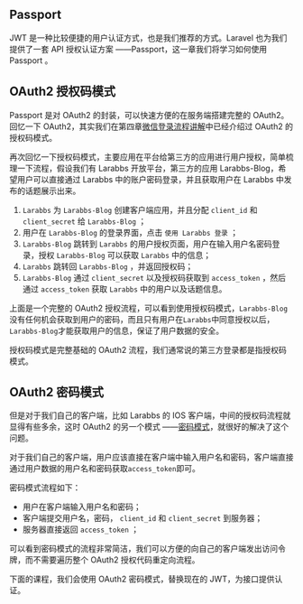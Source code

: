 ## Passport

JWT 是一种比较便捷的用户认证方式，也是我们推荐的方式。Laravel 也为我们提供了一套 API 授权认证方案 ——Passport，这一章我们将学习如何使用 Passport 。

## OAuth2 授权码模式

Passport 是对 OAuth2 的封装，可以快速方便的在服务端搭建完整的 OAuth2。回忆一下 OAuth2，其实我们在第四章[微信登录流程讲解](https://learnku.com/courses/laravel-advance-training/5.5/796/process-explanation)中已经介绍过 OAuth2 的授权码模式。

再次回忆一下授权码模式，主要应用在平台给第三方的应用进行用户授权，简单梳理一下流程，假设我们有 Larabbs 开放平台，第三方的应用 Larabbs-Blog，希望用户可以直接通过 Larabbs 中的账户密码登录，并且获取用户在 Larabbs 中发布的话题展示出来。

1. `Larabbs`
   为
   `Larabbs-Blog`
   创建客户端应用，并且分配
   `client_id`
   和
   `client_secret`
   给
   `Larabbs-Blog`
   ；
2. 用户在
   `Larabbs-Blog`
   的登录界面，点击
   `使用 Larabbs 登录`
   ；
3. `Larabbs-Blog`
   跳转到
   `Larabbs`
   的用户授权页面，用户在输入用户名密码登录，授权
   `Larabbs-Blog`
   可以获取
   `Larabbs`
   中的信息；
4. `Larabbs`
   跳转回
   `Larabbs-Blog`
   ，并返回授权码；
5. `Larabbs-Blog`
   通过
   `client_secret`
   以及授权码获取到
   `access_token`
   ，然后通过
   `access_token`
   获取
   `Larabbs`
   中的用户以及话题信息。

上面是一个完整的 OAuth2 授权流程，可以看到使用授权码模式，`Larabbs-Blog`没有任何机会获取到用户的密码，而且只有用户在`Larabbs`中同意授权以后，`Larabbs-Blog`才能获取用户的信息，保证了用户数据的安全。

授权码模式是完整基础的 OAuth2 流程，我们通常说的第三方登录都是指授权码模式。

## OAuth2 密码模式

但是对于我们自己的客户端，比如 Larabbs 的 IOS 客户端，中间的授权码流程就显得有些多余，这时 OAuth2 的另一个模式 ——[密码模式](https://learnku.com/docs/laravel/5.5/passport#password-grant-tokens)，就很好的解决了这个问题。

对于我们自己的客户端，用户应该直接在客户端中输入用户名和密码，客户端直接通过用户数据的用户名和密码获取`access_token`即可。

密码模式流程如下：

* 用户在客户端输入用户名和密码；
* 客户端提交用户名，密码，
  `client_id`
  和
  `client_secret`
  到服务器；
* 服务器直接返回
  `access_token`
  ；

可以看到密码模式的流程非常简洁，我们可以方便的向自己的客户端发出访问令牌，而不需要遍历整个 OAuth2 授权代码重定向流程。

下面的课程，我们会使用 OAuth2 密码模式，替换现在的 JWT，为接口提供认证。

